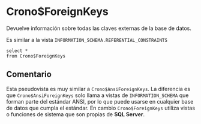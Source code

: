 ﻿---
SidebarGroup: "Metadatos base de datos"
---

# Crono$ForeignKeys



Devuelve información sobre todas las claves externas de la base de datos. 

Es similar a la vista `INFORMATION_SCHEMA.REFERENTIAL_CONSTRAINTS`

```
select *
from Crono$ForeignKeys
```



## Comentario

Esta pseudovista es muy similar a `Crono$AnsiForeignKeys`. La diferencia es que `Crono$AnsiForeignKeys` solo llama a vistas de `INFORMATION_SCHEMA` que forman parte del estándar ANSI, por lo que puede usarse en cualquier base de datos que cumpla el estándar. En cambio `Crono$ForeignKeys` utiliza vistas o funciones de sistema que son propias de **SQL Server**.